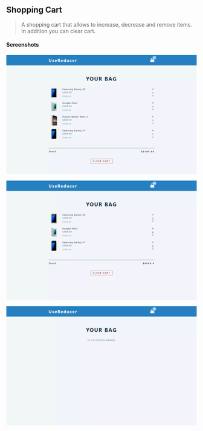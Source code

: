 ## Shopping Cart

> A shopping cart that allows to increase, decrease and remove items. In addition you can clear cart.

#### Screenshots

![Main page](https://github.com/CodingOnMars/react-course-projects/blob/main/screenshots/cart-1.webp)

![Increase items/Remove items](https://github.com/CodingOnMars/react-course-projects/blob/main/screenshots/cart-2.webp)

![Clear cart](https://github.com/CodingOnMars/react-course-projects/blob/main/screenshots/cart-3.webp)
